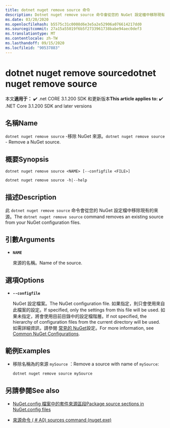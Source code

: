 ```yaml
---
title: dotnet nuget remove source 命令
description: Dotnet nuget remove source 命令會從您的 NuGet 設定檔中移除現有的來源。
ms.date: 03/20/2020
ms.openlocfilehash: b5575c31c0008d6e3e5a2e52906a076614217dd0
ms.sourcegitcommit: 27a15a55019f6b5f2733961738babe94aec0def3
ms.translationtype: MT
ms.contentlocale: zh-TW
ms.lasthandoff: 09/15/2020
ms.locfileid: "90537883"
---
```

# <a name="dotnet-nuget-remove-source"></a><span data-ttu-id="893e8-103">dotnet nuget remove source</span><span class="sxs-lookup"><span data-stu-id="893e8-103">dotnet nuget remove source</span></span>

<span data-ttu-id="893e8-104">本文**適用于：** ✔️ .net CORE 3.1.200 SDK 和更新版本</span><span class="sxs-lookup"><span data-stu-id="893e8-104">**This article applies to:** ✔️ .NET Core 3.1.200 SDK and later versions</span></span>

## <a name="name"></a><span data-ttu-id="893e8-105">名稱</span><span class="sxs-lookup"><span data-stu-id="893e8-105">Name</span></span>

<span data-ttu-id="893e8-106">`dotnet nuget remove source` -移除 NuGet 來源。</span><span class="sxs-lookup"><span data-stu-id="893e8-106">`dotnet nuget remove source` - Remove a NuGet source.</span></span>

## <a name="synopsis"></a><span data-ttu-id="893e8-107">概要</span><span class="sxs-lookup"><span data-stu-id="893e8-107">Synopsis</span></span>

```dotnetcli
dotnet nuget remove source <NAME> [--configfile <FILE>]

dotnet nuget remove source -h|--help
```

## <a name="description"></a><span data-ttu-id="893e8-108">描述</span><span class="sxs-lookup"><span data-stu-id="893e8-108">Description</span></span>

<span data-ttu-id="893e8-109">此 `dotnet nuget remove source` 命令會從您的 NuGet 設定檔中移除現有的來源。</span><span class="sxs-lookup"><span data-stu-id="893e8-109">The `dotnet nuget remove source` command removes an existing source from your NuGet configuration files.</span></span>

## <a name="arguments"></a><span data-ttu-id="893e8-110">引數</span><span class="sxs-lookup"><span data-stu-id="893e8-110">Arguments</span></span>

- **`NAME`**

  <span data-ttu-id="893e8-111">來源的名稱。</span><span class="sxs-lookup"><span data-stu-id="893e8-111">Name of the source.</span></span>

## <a name="options"></a><span data-ttu-id="893e8-112">選項</span><span class="sxs-lookup"><span data-stu-id="893e8-112">Options</span></span>

- **`--configfile`**

  <span data-ttu-id="893e8-113">NuGet 設定檔案。</span><span class="sxs-lookup"><span data-stu-id="893e8-113">The NuGet configuration file.</span></span> <span data-ttu-id="893e8-114">如果指定，則只會使用來自此檔案的設定。</span><span class="sxs-lookup"><span data-stu-id="893e8-114">If specified, only the settings from this file will be used.</span></span> <span data-ttu-id="893e8-115">如果未指定，將會使用目前目錄中的設定檔階層。</span><span class="sxs-lookup"><span data-stu-id="893e8-115">If not specified, the hierarchy of configuration files from the current directory will be used.</span></span> <span data-ttu-id="893e8-116">如需詳細資訊，請參閱 [常見的 NuGet](/nuget/consume-packages/configuring-nuget-behavior)設定。</span><span class="sxs-lookup"><span data-stu-id="893e8-116">For more information, see [Common NuGet Configurations](/nuget/consume-packages/configuring-nuget-behavior).</span></span>

## <a name="examples"></a><span data-ttu-id="893e8-117">範例</span><span class="sxs-lookup"><span data-stu-id="893e8-117">Examples</span></span>

- <span data-ttu-id="893e8-118">移除名稱為的來源 `mySource` ：</span><span class="sxs-lookup"><span data-stu-id="893e8-118">Remove a source with name of `mySource`:</span></span>

  ```dotnetcli
  dotnet nuget remove source mySource
  ```

## <a name="see-also"></a><span data-ttu-id="893e8-119">另請參閱</span><span class="sxs-lookup"><span data-stu-id="893e8-119">See also</span></span>

- [<span data-ttu-id="893e8-120">NuGet.config 檔案中的套件來源區段</span><span class="sxs-lookup"><span data-stu-id="893e8-120">Package source sections in NuGet.config files</span></span>](/nuget/reference/nuget-config-file#package-source-sections)

- [<span data-ttu-id="893e8-121">來源命令 ( # A0) </span><span class="sxs-lookup"><span data-stu-id="893e8-121">sources command (nuget.exe)</span></span>](/nuget/reference/cli-reference/cli-ref-sources)
